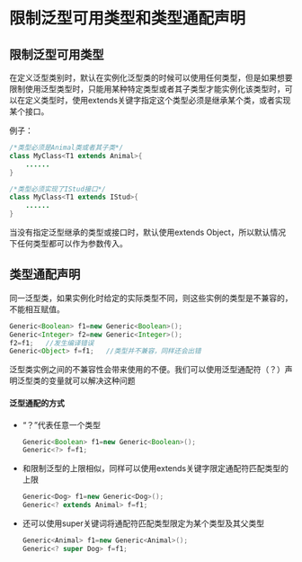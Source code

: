 # 限制泛型可用类型和类型通配声明

## 限制泛型可用类型

在定义泛型类别时，默认在实例化泛型类的时候可以使用任何类型，但是如果想要限制使用泛型类型时，只能用某种特定类型或者其子类型才能实例化该类型时，可以在定义类型时，使用extends关键字指定这个类型必须是继承某个类，或者实现某个接口。

例子：

```java
/*类型必须是Animal类或者其子类*/
class MyClass<T1 extends Animal>{
	......
}

/*类型必须实现了IStud接口*/
class MyClass<T1 extends IStud>{
	......
}
```

当没有指定泛型继承的类型或接口时，默认使用extends Object，所以默认情况下任何类型都可以作为参数传入。

## 类型通配声明

同一泛型类，如果实例化时给定的实际类型不同，则这些实例的类型是不兼容的，不能相互赋值。

```java
Generic<Boolean> f1=new Generic<Boolean>();
Generic<Integer> f2=new Generic<Integer>();
f2=f1;   //发生编译错误
Generic<Object> f=f1;   //类型并不兼容，同样还会出错
```

泛型类实例之间的不兼容性会带来使用的不便。我们可以使用泛型通配符（？）声明泛型类的变量就可以解决这种问题

#### 泛型通配的方式

- “？”代表任意一个类型

	```java
   Generic<Boolean> f1=new Generic<Boolean>();
   Generic<?> f=f1;
	```

- 和限制泛型的上限相似，同样可以使用extends关键字限定通配符匹配类型的上限

	```java
	Generic<Dog> f1=new Generic<Dog>();
   	Generic<? extends Animal> f=f1;
    ```

- 还可以使用super关键词将通配符匹配类型限定为某个类型及其父类型

	```java
    Generic<Animal> f1=new Generic<Animal>();
   	Generic<? super Dog> f=f1;
	```